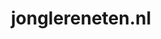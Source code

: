 ---
layout: post
title: "jonglereneten.nl"
internal_url: "/dutchgov/jonglereneten.nl.html"
subdomains_count: 5
all_subdomains_count: 7
urls_count: 5
ssl_rank: 0
http_rank: 47
url_link: /data/jonglereneten.nl/urls.txt
all_subdomains_link: /data/jonglereneten.nl/all_subdomains.txt
subdomains_link: /data/jonglereneten.nl/subdomains.txt
categories: dutchgov
---